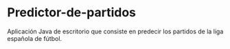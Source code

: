 # Predictor-de-partidos
Aplicación Java de escritorio que consiste en predecir los partidos de la liga española de fútbol.

